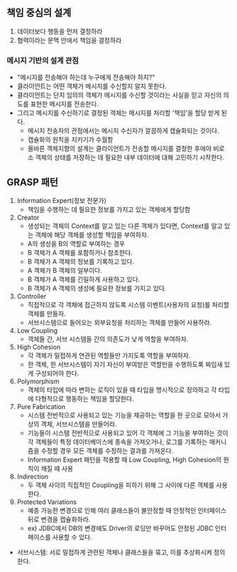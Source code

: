 ## 책임 중심의 설계
1. 데이터보다 행동을 먼저 결정하라
2. 협력이라는 문맥 안에서 책임을 결정하라

### 메시지 기반의 설계 관점
- "메시지를 전송해야 하는데 누구에게 전송해야 하지?"
- 클라이언트는 어떤 객체가 메시지를 수신할지 알지 못한다.
- 클라이언트는 단지 임의의 객체가 메시지를 수신할 것이라는 사실을 믿고 자신의 의도를 표현한 메시지를 전송한다.
- 그리고 메시지를 수신하기로 결정된 객체는 메시지를 처리할 '책임'을 할당 받게 된다.
  - 메시지 전송자의 관점에서는 메시지 수신자가 깔끔하게 캡슐화되는 것이다.
  - 캡슐화의 원칙을 지키기가 수월함
  - 올바른 객체지향의 설계는 클라이언트가 전송할 메시지를 결정한 후에야 비로소 객체의 상태를 저장하는 데 필요한 내부 데이터에 대해 고민하기 시작한다.

## GRASP 패턴
1. Information Expert(정보 전문가)
    - 책임을 수행하는 데 필요한 정보를 가지고 있는 객체에게 할당함
2. Creator
    - 생성되는 객체의 Context를 알고 있는 다른 객체가 있다면, Context를 알고 있는 객체에 해당 객체를 생성할 책임을 부여하자.
    - A의 생성을 B의 역할로 부여하는 경우
    - B 객체가 A 객체를 포함하거나 참조한다.
    - B 객체가 A 객체의 정보를 기록하고 있다.
    - A 객체가 B 객체의 일부이다.
    - B 객체가 A 객체를 긴밀하게 사용하고 있다.
    - B 객체가 A 객체의 생성에 필요한 정보를 가지고 있다.
3. Controller
    - 직접적으로 각 객체에 접근하지 않도록 시스템 이벤트(사용자의 요청)를 처리할 객체를 만들자.
    - 서브시스템으로 들어오는 외부요청을 처리하는 객체를 만들어 사용하라.
4. Low Coupling
    - 객체들 간, 서브 시스템들 간의 의존도가 낮게 역할을 부여하자.
5. High Cohesion
    - 각 객체가 밀접하게 연관된 역할들만 가지도록 역할을 부여하자.
    - 한 객체, 한 서브시스템이 자기 자신이 부여받은 역할만을 수행하도록 짜임새 있게 구성되어야 한다.
6. Polymorphism
    - 객체의 타입에 따라 변하는 로직이 있을 때 타입을 명시적으로 정의하고 각 타입에 다형적으로 행동하는 책임을 할당한다.
7. Pure Fabrication
    - 시스템 전반적으로 사용되고 있는 기능을 제공하는 역할을 한 곳으로 모아서 가상의 객체, 서브시스템을 만들어라.
    - 기능들이 시스템 전반적으로 사용되고 있어 각 객체에 그 기능을 부여하는 것이 각 객체들이 특정 데이터베이스에 종속을 가져오거나, 로그를 기록하는 매커니즘을 수정할 경우 모든 객체를 수정하는 결과를 가져온다.
    - Information Expert 패턴을 적용할 때 Low Coupling, High Cohesion의 원칙이 깨질 때 사용
8. Indirection
    - 두 객체 사이의 직접적인 Coupling을 피하기 위해 그 사이에 다른 객체를 사용한다.
9. Protected Variations
    - 예층 가능한 변경으로 인해 여러 클래스들이 불안정할 때 안정적인 인터페이스 뒤로 변경을 캡슐화하라.
    - ex) JDBC에서 DB의 변경에도 Driver의 로딩만 바꾸어도 안정된 JDBC 인터페이스를 사용할 수 있다.

* 서브시스템: 서로 밀접하게 관련된 객체나 클래스들을 묶고, 이를 추상화시켜 정의한다.
